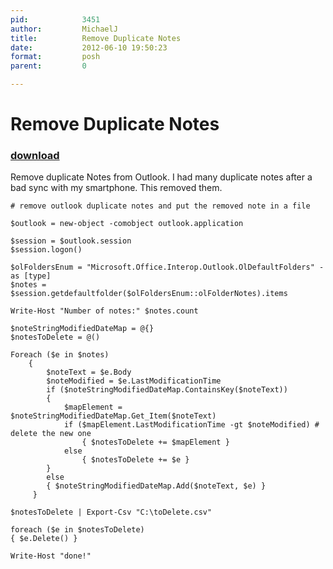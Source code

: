 ```yaml
---
pid:            3451
author:         MichaelJ
title:          Remove Duplicate Notes
date:           2012-06-10 19:50:23
format:         posh
parent:         0

---
```


# Remove Duplicate Notes

### [download](//scripts/3451.ps1)

Remove duplicate Notes from Outlook.  I had many duplicate notes after a bad sync with my smartphone.  This removed them.

```posh
# remove outlook duplicate notes and put the removed note in a file

$outlook = new-object -comobject outlook.application

$session = $outlook.session
$session.logon()

$olFoldersEnum = "Microsoft.Office.Interop.Outlook.OlDefaultFolders" -as [type]
$notes = $session.getdefaultfolder($olFoldersEnum::olFolderNotes).items

Write-Host "Number of notes:" $notes.count

$noteStringModifiedDateMap = @{}
$notesToDelete = @()

Foreach ($e in $notes)
    { 
        $noteText = $e.Body
        $noteModified = $e.LastModificationTime
        if ($noteStringModifiedDateMap.ContainsKey($noteText))
        {
            $mapElement = $noteStringModifiedDateMap.Get_Item($noteText)
            if ($mapElement.LastModificationTime -gt $noteModified) # delete the new one
                { $notesToDelete += $mapElement } 
            else
                { $notesToDelete += $e }
        }
        else
        { $noteStringModifiedDateMap.Add($noteText, $e) }
     }
     
$notesToDelete | Export-Csv "C:\toDelete.csv"

foreach ($e in $notesToDelete)
{ $e.Delete() }

Write-Host "done!"
```
